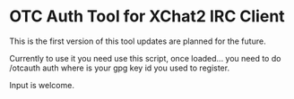OTC Auth Tool for XChat2 IRC Client
=======================================================
This is the first version of this tool
updates are planned for the future.

Currently to use it you need use this script, once
loaded... you need to do /otcauth auth <keyid> 
where <keyid> is your gpg key id you used to register.

Input is welcome.
